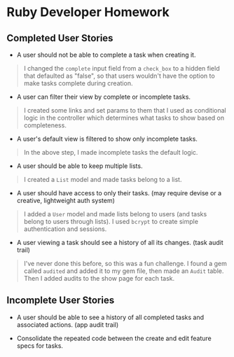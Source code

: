 Ruby Developer Homework
================

Completed User Stories
----------------
 - A user should not be able to complete a task when creating it.
>I changed the `complete` input field from a `check_box` to a hidden field that defaulted as "false", so that users wouldn't have the option to make tasks complete during creation.

 - A user can filter their view by complete or incomplete tasks.
>I created some links and set params to them that I used as conditional logic in the controller which determines what tasks to show based on completeness.

 - A user's default view is filtered to show only incomplete tasks.
 >In the above step, I made incomplete tasks the default logic.

 - A user should be able to keep multiple lists.
 >I created a `List` model and made tasks belong to a list.

 - A user should have access to only their tasks. (may require devise or a creative, lightweight auth system)
>I added a `User` model and made lists belong to users (and tasks belong to users through lists). I used `bcrypt` to create simple authentication and sessions.
 
 - A user viewing a task should see a history of all its changes. (task audit trail)
 >I've never done this before, so this was a fun challenge. I found a gem called `audited` and added it to my gem file, then made an `Audit` table. Then I added audits to the show page for each task. 

Incomplete User Stories
----------------
 - A user should be able to see a history of all completed tasks and associated actions. (app audit trail)

- Consolidate the repeated code between the create and edit feature specs for tasks.

